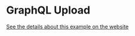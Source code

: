 # GraphQL Upload

[See the details about this example on the website](https://the-guild.dev/graphql/stitching/handbook/other-integrations/graphql-upload)
